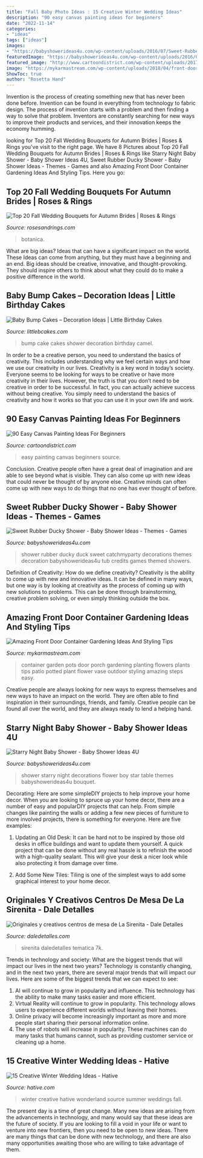 ```yaml
---
title: "Fall Baby Photo Ideas : 15 Creative Winter Wedding Ideas"
description: "90 easy canvas painting ideas for beginners"
date: "2022-11-14"
categories:
- "ideas"
tags: ["ideas"]
images:
- "https://babyshowerideas4u.com/wp-content/uploads/2016/07/Sweet-Rubber-Ducky-Shower-Tub-600x899.jpg"
featuredImage: "https://babyshowerideas4u.com/wp-content/uploads/2016/09/Starry-Night-Baby-Shower-Flower-Bouquet.jpg"
featured_image: "http://www.cartoondistrict.com/wp-content/uploads/2017/06/Easy-Canvas-Painting-Ideas-For-Beginners16-1.jpg"
image: "https://mykarmastream.com/wp-content/uploads/2018/04/front-door-container-garden-2-.jpg"
ShowToc: true
author: "Rosetta Hand"
---
```



Invention is the process of creating something new that has never been done before. Invention can be found in everything from technology to fabric design. The process of invention starts with a problem and then finding a way to solve that problem. Inventors are constantly searching for new ways to improve their products and services, and their innovation keeps the economy humming.

	

		
looking for Top 20 Fall Wedding Bouquets for Autumn Brides | Roses &amp; Rings you've visit to the right page. We have 8 Pictures about Top 20 Fall Wedding Bouquets for Autumn Brides | Roses &amp; Rings like Starry Night Baby Shower - Baby Shower Ideas 4U, Sweet Rubber Ducky Shower - Baby Shower Ideas - Themes - Games and also Amazing Front Door Container Gardening Ideas And Styling Tips. Here you go:
		
    
## Top 20 Fall Wedding Bouquets For Autumn Brides | Roses &amp; Rings

<img loading=lazy src="http://www.rosesandrings.com/wp-content/uploads/2018/01/Small-Fall-Wedding-Bouquets-e1577029246893.jpg" onerror="this.onerror=null;this.src='https://tse2.mm.bing.net/th?id=OIP.6Xn0KwDE5nrGzMeTFNciLwHaLG&amp;pid=15.1';" alt="Top 20 Fall Wedding Bouquets for Autumn Brides | Roses &amp; Rings">

_Source: rosesandrings.com_

>botanica. 

	

What are big ideas? Ideas that can have a significant impact on the world. These Ideas can come from anything, but they must have a beginning and an end. Big ideas should be creative, innovative, and thought-provoking. They should inspire others to think about what they could do to make a positive difference in the world.

    
## Baby Bump Cakes – Decoration Ideas | Little Birthday Cakes

<img loading=lazy src="http://www.littlebcakes.com/wp-content/uploads/2014/01/Baby-Bump-Cakes.jpg" onerror="this.onerror=null;this.src='https://tse4.mm.bing.net/th?id=OIP.KCxRWsEGA46dsajROZ5AKwHaLG&amp;pid=15.1';" alt="Baby Bump Cakes – Decoration Ideas | Little Birthday Cakes">

_Source: littlebcakes.com_

>bump cake cakes shower decoration birthday camel. 

	

In order to be a creative person, you need to understand the basics of creativity. This includes understanding why we feel certain ways and how we use our creativity in our lives.
Creativity is a key word in today’s society. Everyone seems to be looking for ways to be creative or have more creativity in their lives. However, the truth is that you don’t need to be creative in order to be successful. In fact, you can actually achieve success without being creative. You simply need to understand the basics of creativity and how it works so that you can use it in your own life and work.

    
## 90 Easy Canvas Painting Ideas For Beginners

<img loading=lazy src="http://www.cartoondistrict.com/wp-content/uploads/2017/06/Easy-Canvas-Painting-Ideas-For-Beginners16-1.jpg" onerror="this.onerror=null;this.src='https://tse2.mm.bing.net/th?id=OIP.x74ywo_6lFqgoTmFRqKvLQHaKQ&amp;pid=15.1';" alt="90 Easy Canvas Painting Ideas For Beginners">

_Source: cartoondistrict.com_

>easy painting canvas beginners source. 

	

Conclusion.
Creative people often have a great deal of imagination and are able to see beyond what is visible. They can also come up with new ideas that could never be thought of by anyone else. Creative minds can often come up with new ways to do things that no one has ever thought of before.

    
## Sweet Rubber Ducky Shower - Baby Shower Ideas - Themes - Games

<img loading=lazy src="https://babyshowerideas4u.com/wp-content/uploads/2016/07/Sweet-Rubber-Ducky-Shower-Tub-600x899.jpg" onerror="this.onerror=null;this.src='https://tse1.mm.bing.net/th?id=OIP.nm4X1FwA7rQX7DYhJo91fQHaLG&amp;pid=15.1';" alt="Sweet Rubber Ducky Shower - Baby Shower Ideas - Themes - Games">

_Source: babyshowerideas4u.com_

>shower rubber ducky duck sweet catchmyparty decorations themes decoration babyshowerideas4u tub credits games themed showers. 

	

Definition of Creativity: How do we define creativity?
Creativity is the ability to come up with new and innovative ideas. It can be defined in many ways, but one way is by looking at creativity as the process of coming up with new solutions to problems. This can be done through brainstorming, creative problem solving, or even simply thinking outside the box.

    
## Amazing Front Door Container Gardening Ideas And Styling Tips

<img loading=lazy src="https://mykarmastream.com/wp-content/uploads/2018/04/front-door-container-garden-2-.jpg" onerror="this.onerror=null;this.src='https://tse2.mm.bing.net/th?id=OIP.c85ioXn5ChWLy5XGOHb-wQHaLH&amp;pid=15.1';" alt="Amazing Front Door Container Gardening Ideas And Styling Tips">

_Source: mykarmastream.com_

>container garden pots door porch gardening planting flowers plants tips patio potted plant flower vase outdoor styling amazing steps easy. 

	

Creative people are always looking for new ways to express themselves and new ways to have an impact on the world. They are often able to find inspiration in their surroundings, friends, and family. Creative people can be found all over the world, and they are always ready to lend a helping hand.

    
## Starry Night Baby Shower - Baby Shower Ideas 4U

<img loading=lazy src="https://babyshowerideas4u.com/wp-content/uploads/2016/09/Starry-Night-Baby-Shower-Flower-Bouquet.jpg" onerror="this.onerror=null;this.src='https://tse3.mm.bing.net/th?id=OIP.Z1UekD01jwyO64vw-WDtYwHaJ4&amp;pid=15.1';" alt="Starry Night Baby Shower - Baby Shower Ideas 4U">

_Source: babyshowerideas4u.com_

>shower starry night decorations flower boy star table themes babyshowerideas4u bouquet. 

	

Decorating: Here are some simpleDIY projects to help improve your home decor.
When you are looking to spruce up your home decor, there are a number of easy and popularDIY projects that can help. From simple changes like painting the walls or adding a few new pieces of furniture to more involved projects, there is something for everyone. Here are five examples:
1. Updating an Old Desk: It can be hard not to be inspired by those old desks in office buildings and want to update them yourself. A quick project that can be done without any real hassle is to refinish the wood with a high-quality sealant. This will give your desk a nicer look while also protecting it from damage over time.

2. Add Some New Tiles: Tiling is one of the simplest ways to add some graphical interest to your home decor.

    
## Originales Y Creativos Centros De Mesa De La Sirenita - Dale Detalles

<img loading=lazy src="https://i2.wp.com/www.daledetalles.com/wp-content/uploads/2016/08/centro-de-mesa-sirenita10.jpg?resize=501%2C891" onerror="this.onerror=null;this.src='https://tse4.mm.bing.net/th?id=OIP.wuIdaNDCV6_WaUBKoP3ZtgHaNK&amp;pid=15.1';" alt="Originales y creativos centros de mesa de La Sirenita - Dale Detalles">

_Source: daledetalles.com_

>sirenita daledetalles tematica 7k. 

	

Trends in technology and society: What are the biggest trends that will impact our lives in the next two years?
Technology is constantly changing, and in the next two years, there are several major trends that will impact our lives. Here are some of the biggest trends that we can expect to see: 
1) AI will continue to grow in popularity and influence. This technology has the ability to make many tasks easier and more efficient. 
2) Virtual Reality will continue to grow in popularity. This technology allows users to experience different worlds without leaving their homes. 
3) Online privacy will become increasingly important as more and more people start sharing their personal information online. 
4) The use of robots will increase in popularity. These machines can do many tasks that humans cannot, such as providing customer service or cleaning up a home.

    
## 15 Creative Winter Wedding Ideas - Hative

<img loading=lazy src="https://hative.com/wp-content/uploads/2014/11/winter-wedding-ideas/4-creative-winter-wedding-ideas.jpg" onerror="this.onerror=null;this.src='https://tse1.mm.bing.net/th?id=OIP.4f60v5Y5GKkZTbKsUhOBpwHaJ6&amp;pid=15.1';" alt="15 Creative Winter Wedding Ideas - Hative">

_Source: hative.com_

>winter creative hative wonderland source summer weddings fall. 

	

The present day is a time of great change. Many new ideas are arising from the advancements in technology, and many would say that these ideas are the future of society. If you are looking to fill a void in your life or want to venture into new frontiers, then you need to be open to new ideas. There are many things that can be done with new technology, and there are also many opportunities awaiting those who are willing to take advantage of them.

